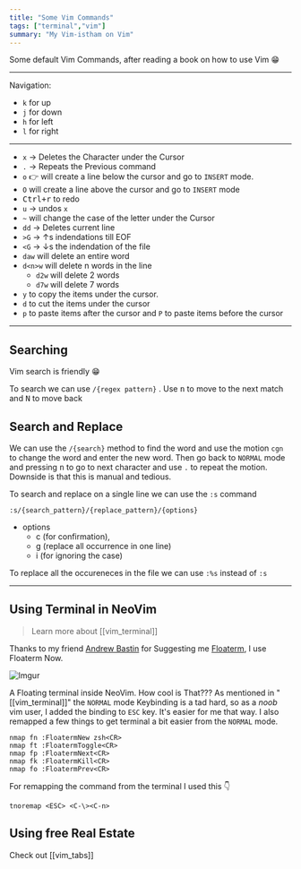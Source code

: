 ```yaml
---
title: "Some Vim Commands"
tags: ["terminal","vim"]
summary: "My Vim-istham on Vim"
---
```


Some default Vim Commands, after reading a book on how to use Vim :grin:

---

Navigation:

- `k` for up
- `j` for down
- `h` for left
- `l` for right

---

- `x` → Deletes the Character under the Cursor
- `.` → Repeats the Previous command
- `o` :point_right:  will create a line below the cursor and go to `INSERT` mode.
- `O` will create a line above the cursor and go to `INSERT` mode
- <kbd>Ctrl+r</kbd> to redo
- `u` → undos `x`
- `~` will change the case of the letter under the Cursor
- `dd` → Deletes current line
- `>G` → ↑s indendations till EOF
- `<G` → ↓s the indendation of the file
- `daw` will delete an entire word
- `d<n>w` will delete n words in the line
  - `d2w` will delete 2 words
  - `d7w` will delete 7 words
- `y` to copy the items under the cursor.
- `d` to cut the items under the cursor
- `p` to paste items after the cursor and `P` to paste items before the cursor 

---

## Searching

Vim search is friendly :grin:

To search we can use `/{regex pattern}` . Use <kbd>n</kbd> to move to the next match and <kbd>N</kbd> to move back

## Search and Replace

We can use the `/{search}` method to find the word and use the motion `cgn` to change the word and enter the new word. Then go back to `NORMAL` mode and pressing <kbd>n</kbd> to go to next character and use `.` to repeat the motion. Downside is that this is manual and tedious.

To search and replace on a single line we can use the `:s` command

```viml
:s/{search_pattern}/{replace_pattern}/{options}
```

- options
  - c (for confirmation),
  - g (replace all occurrence in one line)
  - i (for ignoring the case)

To replace all the occureneces in the file we can use `:%s` instead of `:s`

---

## Using Terminal in NeoVim

> Learn more about [[vim_terminal]]

Thanks to my friend [Andrew Bastin](https://github.com/AndrewBastin) for Suggesting me [Floaterm](https://github.com/voldikss/vim-floaterm), I use Floaterm Now.

![Imgur](https://i.imgur.com/EQZeVNy.png)

A Floating terminal inside NeoVim. How cool is That??? As mentioned in "[[vim_terminal]]" the `NORMAL` mode Keybinding is a tad hard, so as a _noob_ vim user, I added the binding to `ESC` key. It's easier for me that way. I also remapped a few things to get terminal a bit easier from the `NORMAL` mode.
```viml
nmap fn :FloatermNew zsh<CR>
nmap ft :FloatermToggle<CR>
nmap fp :FloatermNext<CR>
nmap fk :FloatermKill<CR>
nmap fo :FloatermPrev<CR>
```

For remapping the command from the terminal I used this :point_down:

```viml
tnoremap <ESC> <C-\><C-n>
```
## Using free Real Estate

Check out [[vim_tabs]]
